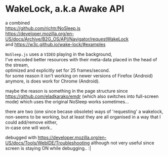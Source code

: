 <h1>WakeLock, a.k.a <strong>Awake</strong> API</h1>

a combined <br/>
https://github.com/richtr/NoSleep.js <br/>
https://developer.mozilla.org/en-US/docs/Archive/B2G_OS/API/Navigator/requestWakeLock <br/>
and https://w3c.github.io/wake-lock/#examples

<code>NoSleep.js</code> uses a <code>VIDEO</code> playing in the background, <br/>
I've encoded better resources with their meta-data placed in the head of the stream, <br/>
optimized and explicitly set for 25 frames/second. <br/>
for some reason it isn't working on newer versions of Firefox (Android) anymore, is does work for Chrome (Android).

maybe the reason is something in the page structure since https://github.com/eladkarako/emdr (which also switches into full-screen mode) which uses the original NoSleep works sometimes... 

there are two (one since becase obsolete) ways of 'requesting' a wakelock,
non-seems to be working, but at least they are all organised in a way that I could add/remove either, <br/>
in-case one will work..

debugged with https://developer.mozilla.org/en-US/docs/Tools/WebIDE/Troubleshooting
although not very useful since screen is staying ON while debugging.. :|
